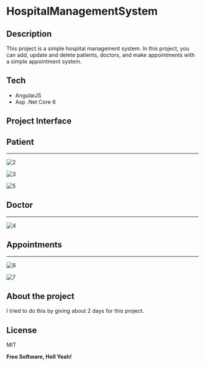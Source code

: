# HospitalManagementSystem


## Description

This project is a simple hospital management system. In this project, you can add, update and delete patients, doctors, and make appointments with a simple appointment system.


## Tech

- AngularJS
- Asp .Net Core 6

## Project Interface

## Patient
-----------------------------------------------------------
![2](https://user-images.githubusercontent.com/53381756/176538156-e7b3e7d9-1f52-4923-a63c-2819cd7ecb3b.png)

![3](https://user-images.githubusercontent.com/53381756/176538212-299b17ca-0860-42b1-9692-03749215bf3a.png)

![5](https://user-images.githubusercontent.com/53381756/176538391-a9aa79d3-ff2d-4a3c-bd51-f17b457decad.png)

## Doctor
-----------------------------------------------------------
![4](https://user-images.githubusercontent.com/53381756/176538359-be7b054b-cde4-497a-b3cf-23abfffc6b99.png)

## Appointments
-----------------------------------------------------------
![6](https://user-images.githubusercontent.com/53381756/176538478-7729efcb-a0ec-4791-acdc-2632e8484bec.png)

![7](https://user-images.githubusercontent.com/53381756/176538489-a3ebb2f1-926d-4fa6-8c7d-61f0ba16d1b3.png)


## About the project

I tried to do this by giving about 2 days for this project.

## License

MIT

**Free Software, Hell Yeah!**

